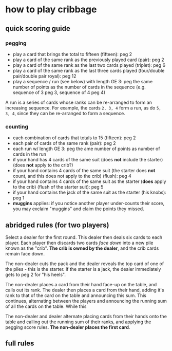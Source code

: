 # how to play cribbage

## quick scoring guide

### pegging

  - play a card that brings the total to fifteen (fifteen): peg 2
  - play a card of the same rank as the previously played card (pair): peg 2
  - play a card of the same rank as the last two cards played (triplet): peg 6
  - play a card of the same rank as the last three cards played (four/double pair/double pair royal): peg 12
  - play a sequence / run (see below) with length GE 3: peg the same number of points as the number of cards in the sequence (e.g. sequence of 3 peg 3, sequence of 4 peg 4)

  A run is a series of cards whose ranks can be re-arranged to form an increasing sequence. For example, the cards `2, 3, 4` form a run, as do `5, 3, 4`, since they can be re-arranged to form a sequence.

  ### counting

  - each combination of cards that totals to 15 (fifteen): peg 2
  - each pair of cards of the same rank (pair): peg 2
  - each run w/ length GE 3: peg the ame number of points as number of cards in the run
  - if your hand has 4 cards of the same suit (does **not** include the starter) (does **not** apply to the crib?)
  - if your hand contains 4 cards of the same suit (the starter does **not** count, and this does not apply to the crib) (flush): peg 4
  - if your hand contains 4 cards of the same suit as the starter (**does** apply to the crib) (flush of the starter suit): peg 5
  - if your hand contains the jack of the same suit as the starter (his knobs): peg 1
  - **muggins** applies: if you notice another player under-counts their score, you may exclaim "muggins" and claim the points they missed.

## abridged rules (for two players)

Select a dealer for the first round. This dealer then deals six cards to each player. Each player then discards two cards *face down* into a new pile known as the "crib". **The crib is owned by the dealer**, and the crib cards remain face down.

The non-dealer cuts the pack and the dealer reveals the top card of one of the piles - this is the starter. If the starter is a jack, the dealer immediately gets to peg 2 for "his heels".

The non-dealer places a card from their hand face-up on the table, and calls out its rank. The dealer then places a card from their hand, adding it's rank to that of the card on the table and announcing this sum. This continues, alternating between the players and announcing the running sum of all the cards on the table. While this 

The non-dealer and dealer alternate placing cards from their hands onto the table and calling out the running sum of their ranks, and applying the pegging score rules. **The non-dealer places the first card**.

## full rules
